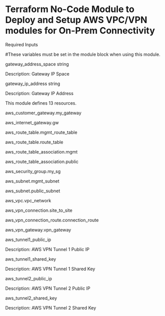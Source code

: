 # Terraform No-Code Module to Deploy and Setup AWS VPC/VPN modules for On-Prem Connectivity


Required Inputs


#These variables must be set in the module block when using this module.


gateway_address_space string


Description: Gateway IP Space


gateway_ip_address string


Description: Gateway IP Address


This module defines 13 resources.


aws_customer_gateway.my_gateway


aws_internet_gateway.gw


aws_route_table.mgmt_route_table


aws_route_table.route_table


aws_route_table_association.mgmt


aws_route_table_association.public


aws_security_group.my_sg


aws_subnet.mgmt_subnet


aws_subnet.public_subnet


aws_vpc.vpc_network


aws_vpn_connection.site_to_site


aws_vpn_connection_route.connection_route


aws_vpn_gateway.vpn_gateway


aws_tunnel1_public_ip


Description: AWS VPN Tunnel 1 Public IP


aws_tunnel1_shared_key


Description: AWS VPN Tunnel 1 Shared Key


aws_tunnel2_public_ip


Description: AWS VPN Tunnel 2 Public IP


aws_tunnel2_shared_key


Description: AWS VPN Tunnel 2 Shared Key
